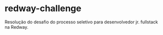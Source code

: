 # redway-challenge
Resolução do desafio do processo seletivo para desenvolvedor jr. fullstack na Redway.
